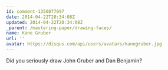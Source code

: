 ```yaml
---
id: comment-1350877097
date: 2014-04-22T20:34:08Z
updated: 2014-04-22T20:34:08Z
_parent: /mastering-paper/drawing-faces/
name: Kane Gruber
url: ''
avatar: https://disqus.com/api/users/avatars/kanegruber.jpg
---
```


Did you seriously draw John Gruber and Dan Benjamin?
